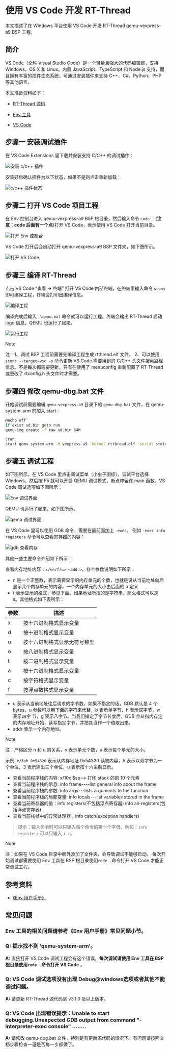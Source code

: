 # 使用 VS Code 开发 RT-Thread #

本文描述了在 Windows 平台使用 VS Code 开发 RT-Thread qemu-vexpress-a9 BSP 工程。

## 简介

VS Code（全称 Visual Studio Code）是一个轻量且强大的代码编辑器，支持 Windows，OS X 和 Linux。内置 JavaScript、TypeScript 和 Node.js 支持，而且拥有丰富的插件生态系统，可通过安装插件来支持 C++、C#、Python、PHP 等其他语言。

本文准备资料如下：

* [RT-Thread 源码](https://www.rt-thread.org/page/download.html)

* [Env 工具](https://www.rt-thread.org/page/download.html)

* [VS Code](https://code.visualstudio.com/Download)

## 步骤一 安装调试插件

在 VS Code Extensions 里下载并安装支持 C/C++ 的调试插件：

![安装 c/c++ 插件](figures/installplugin.png)

安装好后确认插件为以下状态，如果不是则点击重新加载：

![c/c++ 插件状态](figures/plugin-status.png)

## 步骤二  打开 VS Code 项目工程

在 Env 控制台进入 qemu-vexpress-a9 BSP 根目录，然后输入命令 `code .` (**注意：code 后面有一个点**)打开 VS Code，表示使用 VS Code 打开当前目录。

![打开 Env 控制台](figures/sconsvsc.png)

VS Code 打开后会自动打开 qemu-vexpress-a9 BSP 文件夹，如下图所示。

![打开 VS Code](figures/open.png)

## 步骤三  编译 RT-Thread

点击 VS Code “查看 -> 终端” 打开 VS Code 内部终端，在终端里输入命令 `scons` 即可编译工程，终端会打印出编译信息。

![编译工程](figures/vsscons.png)

编译完成后输入 `.\qemu.bat` 命令就可以运行工程。终端会输出 RT-Thread 启动 logo 信息，QEMU 也运行了起来。

![运行工程](figures/vscode-run.png)

> [!NOTE]
> 注：1、调试 BSP 工程前需要先编译工程生成 rtthread.elf 文件。
    2、可以使用 `scons --target=vsc -s` 命令更新 VS Code 需要用到的 C/C++ 头文件搜索路径信息。不是每次都需要更新，只有在使用了 menuconfig 重新配置了 RT-Thread 或更改了 rtconfig.h 头文件时才需要。

## 步骤四 修改 qemu-dbg.bat 文件

开始调试前需要编辑 `qemu-vexpress-a9` 目录下的 `qemu-dbg.bat` 文件，在 qemu-system-arm 前加入 start :

```bash
@echo off
if exist sd.bin goto run
qemu-img create -f raw sd.bin 64M

:run
start qemu-system-arm -M vexpress-a9 -kernel rtthread.elf -serial stdio -sd sd.bin -S -s

```

## 步骤五 调试工程

如下图所示，在 VS Code 里点击调试菜单（小虫子图标），调试平台选择 Windows，然后按 F5 就可以开启 QEMU 调试模式，断点停留在 main 函数。VS Code 调试选项如下图所示：

![Env 调试界面](figures/debug-set.png)

QEMU 也运行了起来，如下图所示。

![qemu 调试界面](figures/dbg.png)

在 VS Code 里可以使用 GDB 命令，需要在最前面加上 `-exec`。 例如 `-exec info registers` 命令可以查看寄存器的内容：

![gdb 查看内存](figures/register.png)

其他一些主要命令介绍如下所示：

查看内存地址内容：`x/<n/f/u> <addr>`，各个参数说明如下所示：

* n 是一个正整数，表示需要显示的内存单元的个数，也就是说从当前地址向后显示几个内存单元的内容，一个内存单元的大小由后面的 u 定义
* f 表示显示的格式，参见下面。如果地址所指的是字符串，那么格式可以是 s。其他格式如下表所示：

| 参数        | 描述               |
| ------------- | --------------- |
| x             | 按十六进制格式显示变量   |
| d             | 按十进制格式显示变量     |
| u             | 按十六进制格式显示无符号整型            |
| o             | 按八进制格式显示变量 |
| t             | 按二进制格式显示变量 |
| a             | 按十六进制格式显示变量 |
| c             | 按字符格式显示变量 |
| f             | 按浮点数格式显示变量 |

* u 表示从当前地址往后请求的字节数，如果不指定的话，GDB 默认是 4 个 bytes。u 参数可以用下面的字符来代替，b 表示单字节，h 表示双字节，w 表示四字 节，g 表示八字节。当我们指定了字节长度后，GDB 会从指内存定的内存地址开始，读写指定字节，并把其当作一个值取出来。
* addr 表示一个内存地址。

> [!NOTE]
> 注：严格区分 n 和 u 的关系，n 表示单元个数，u 表示每个单元的大小。

示例: `x/3uh 0x54320` 表示从内存地址 0x54320 读取内容，h 表示以双字节为一个单位，3 表示输出三个单位，u 表示按十六进制显示。

* 查看当前程序栈的内容: x/10x $sp--> 打印 stack 的前 10 个元素
* 查看当前程序栈的信息: info frame----list general info about the frame
* 查看当前程序栈的参数: info args---lists arguments to the function
* 查看当前程序栈的局部变量: info locals---list variables stored in the frame
* 查看当前寄存器的值：info registers(不包括浮点寄存器) info all-registers(包括浮点寄存器)
* 查看当前栈帧中的异常处理器：info catch(exception handlers)

> 提示：输入命令时可以只输入每个命令的第一个字母。例如：`info registers` 可以只输入 `i r`。

> [!NOTE]
> 注：如果在 VS Code 目录中额外添加了文件夹，会导致调试不能够启动。
    每次开始调试都需要使用 Env 工具在 BSP 根目录使用`code .`命令打开 VS Code 才能正常调试工程。

## 参考资料

* [《Env 用户手册》](../../../../programming-manual/env/env.md)

## 常见问题

### Env 工具的相关问题请参考《Env 用户手册》常见问题小节。

### Q: 提示找不到 ‘qemu-system-arm’。

**A:** 直接打开 VS Code 调试工程会有这个错误，**每次调试请使用 Env 工具在 BSP 根目录使用`code .`命令打开 VS Code** 。

### Q: VS Code 调试选项没有出现 Debug@windows选项或者其他不能调试问题。

**A:** 请更新 RT-Thread 源代码到 v3.1.0 及以上版本。

### Q: VS Code 出现错误提示：Unable to start debugging.Unexpected GDB output from command "-interpreter-exec console" ........

**A:** 请修改 qemu-dbg.bat 文件，特别是有更新源代码的情况下。有问题请按照文档步骤检查一遍是否每一步都做了。

